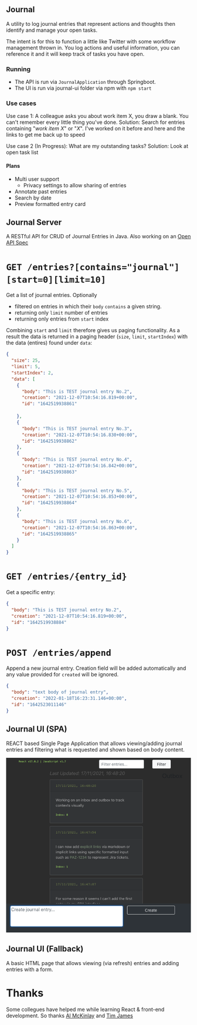 ## Journal

A utility to log journal entries that represent actions and thoughts then identify and manage your open tasks.

The intent is for this to function a little like Twitter with some workflow management thrown in.  You log actions and useful information, you can reference it and it will keep track of tasks you have open.

### Running

- The API is run via `JournalApplication` through Springboot.
- The UI is run via journal-ui folder via npm with `npm start`

### Use cases 

Use case 1: A colleague asks you about work item X, you draw a blank. You can't remember every little thing you've done.
Solution: Search for entries containing "_work item X_" or "_X_".  I've worked on it before and here and the links to get me back up to speed

Use case 2 (In Progress): What are my outstanding tasks?
Solution: Look at open task list

#### Plans

- Multi user support
  - Privacy settings to allow sharing of entries
- Annotate past entries
- Search by date
- Preview formatted entry card


## Journal Server

A RESTful API for CRUD of Journal Entries in Java.  Also working on an [Open API Spec](https://github.com/rossdrew/journal/blob/main/openapi.yaml)

# `GET /entries?[contains="journal"][start=0][limit=10]`


Get a list of journal entries. Optionally 
 - filtered on entries in which their `body` `contains` a given string.
 - returning only `limit` number of entries
 - returning only entries from `start` index

Combining `start` and `limit` therefore gives us paging functionality.  As a result the data is returned in a paging header (`size`, `limit`, `startIndex`) with the data (entires) found under `data`:

```json
{
  "size": 25,
  "limit": 5,
  "startIndex": 2,
  "data": [
    {
      "body": "This is TEST journal entry No.2",
      "creation": "2021-12-07T10:54:16.819+00:00",
      "id": "1642519938861"
      
    },
    {
      "body": "This is TEST journal entry No.3",
      "creation": "2021-12-07T10:54:16.830+00:00",
      "id": "1642519938862"
    },
    {
      "body": "This is TEST journal entry No.4",
      "creation": "2021-12-07T10:54:16.842+00:00",
      "id": "1642519938863"
    },
    {
      "body": "This is TEST journal entry No.5",
      "creation": "2021-12-07T10:54:16.853+00:00",
      "id": "1642519938864"
    },
    {
      "body": "This is TEST journal entry No.6",
      "creation": "2021-12-07T10:54:16.863+00:00",
      "id": "1642519938865"
    }
  ]
}
```

# `GET /entries/{entry_id}`

Get a specific entry:

```json
{
  "body": "This is TEST journal entry No.2",
  "creation": "2021-12-07T10:54:16.819+00:00",
  "id": "1642519938884"
}
```

# `POST /entries/append`

Append a new journal entry.  Creation field will be added automatically and any value provided for `created` will be ignored.

```json
{
  "body": "text body of journal entry",
  "creation": "2022-01-18T16:23:31.146+00:00",
  "id": "1642523011146"
}
```

## Journal UI (SPA)

REACT based Single Page Application that allows viewing/adding journal entries and filtering what is requested and shown based on body content.

![Current SPA UI](https://github.com/rossdrew/journal/blob/main/Journal%20v1.1.png)

## Journal UI (Fallback)

A basic HTML page that allows viewing (via refresh) entries and adding entries with a form.

# Thanks

Some collegues have helped me while learning React & front-end development.  So thanks [Al McKinlay](https://github.com/McInkay) and [Tim James](https://stackoverflow.com/users/177988/tim-b-james?tab=profile) 
